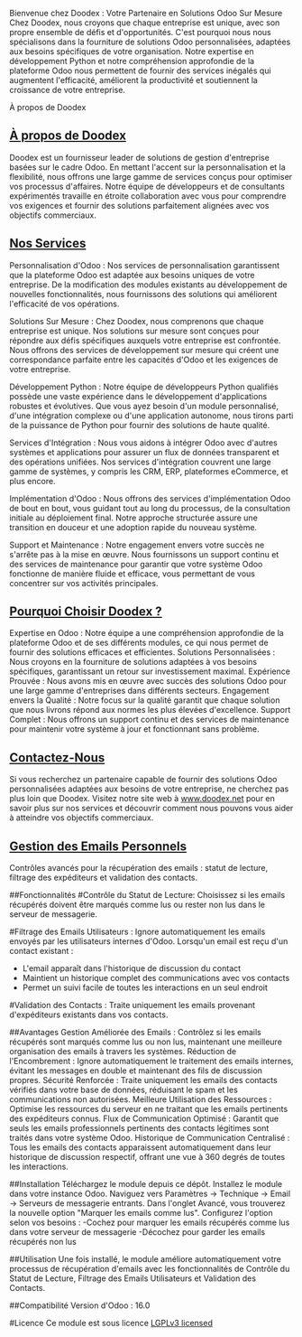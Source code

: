 Bienvenue chez Doodex : Votre Partenaire en Solutions Odoo Sur Mesure
Chez Doodex, nous croyons que chaque entreprise est unique, avec son propre ensemble de défis et d'opportunités. C'est pourquoi nous nous spécialisons dans la fourniture de solutions Odoo personnalisées, adaptées aux besoins spécifiques de votre organisation. Notre expertise en développement Python et notre compréhension approfondie de la plateforme Odoo nous permettent de fournir des services inégalés qui augmentent l'efficacité, améliorent la productivité et soutiennent la croissance de votre entreprise.

À propos de Doodex
## [À propos de Doodex](https://www.doodex.net/about-us)
Doodex est un fournisseur leader de solutions de gestion d'entreprise basées sur le cadre Odoo. En mettant l'accent sur la personnalisation et la flexibilité, nous offrons une large gamme de services conçus pour optimiser vos processus d'affaires. Notre équipe de développeurs et de consultants expérimentés travaille en étroite collaboration avec vous pour comprendre vos exigences et fournir des solutions parfaitement alignées avec vos objectifs commerciaux.

## [Nos Services](https://www.doodex.net/our-services)
Personnalisation d'Odoo :
Nos services de personnalisation garantissent que la plateforme Odoo est adaptée aux besoins uniques de votre entreprise. De la modification des modules existants au développement de nouvelles fonctionnalités, nous fournissons des solutions qui améliorent l'efficacité de vos opérations.

Solutions Sur Mesure :
Chez Doodex, nous comprenons que chaque entreprise est unique. Nos solutions sur mesure sont conçues pour répondre aux défis spécifiques auxquels votre entreprise est confrontée. Nous offrons des services de développement sur mesure qui créent une correspondance parfaite entre les capacités d'Odoo et les exigences de votre entreprise.

Développement Python :
Notre équipe de développeurs Python qualifiés possède une vaste expérience dans le développement d'applications robustes et évolutives. Que vous ayez besoin d'un module personnalisé, d'une intégration complexe ou d'une application autonome, nous tirons parti de la puissance de Python pour fournir des solutions de haute qualité.

Services d'Intégration :
Nous vous aidons à intégrer Odoo avec d'autres systèmes et applications pour assurer un flux de données transparent et des opérations unifiées. Nos services d'intégration couvrent une large gamme de systèmes, y compris les CRM, ERP, plateformes eCommerce, et plus encore.

Implémentation d'Odoo :
Nous offrons des services d'implémentation Odoo de bout en bout, vous guidant tout au long du processus, de la consultation initiale au déploiement final. Notre approche structurée assure une transition en douceur et une adoption rapide du nouveau système.

Support et Maintenance :
Notre engagement envers votre succès ne s'arrête pas à la mise en œuvre. Nous fournissons un support continu et des services de maintenance pour garantir que votre système Odoo fonctionne de manière fluide et efficace, vous permettant de vous concentrer sur vos activités principales.

## [Pourquoi Choisir Doodex ?](https://www.youtube.com/watch?v=DfcKIoN3vgs)
Expertise en Odoo : Notre équipe a une compréhension approfondie de la plateforme Odoo et de ses différents modules, ce qui nous permet de fournir des solutions efficaces et efficientes.
Solutions Personnalisées : Nous croyons en la fourniture de solutions adaptées à vos besoins spécifiques, garantissant un retour sur investissement maximal.
Expérience Prouvée : Nous avons mis en œuvre avec succès des solutions Odoo pour une large gamme d'entreprises dans différents secteurs.
Engagement envers la Qualité : Notre focus sur la qualité garantit que chaque solution que nous livrons répond aux normes les plus élevées d'excellence.
Support Complet : Nous offrons un support continu et des services de maintenance pour maintenir votre système à jour et fonctionnant sans problème.

## [Contactez-Nous](https://www.doodex.net/contactus)
Si vous recherchez un partenaire capable de fournir des solutions Odoo personnalisées adaptées aux besoins de votre entreprise, ne cherchez pas plus loin que Doodex. Visitez notre site web à www.doodex.net pour en savoir plus sur nos services et découvrir comment nous pouvons vous aider à atteindre vos objectifs commerciaux.

## [Gestion des Emails Personnels](https://www.doodex.net/en/blog/doodex-blog-2/sales-dashboard-example-with-odoo-88)
Contrôles avancés pour la récupération des emails : statut de lecture, filtrage des expéditeurs et validation des contacts.

##Fonctionnalités
#Contrôle du Statut de Lecture:
Choisissez si les emails récupérés doivent être marqués comme lus ou rester non lus dans le serveur de messagerie.

#Filtrage des Emails Utilisateurs :
Ignore automatiquement les emails envoyés par les utilisateurs internes d'Odoo.
Lorsqu'un email est reçu d'un contact existant :
- L'email apparaît dans l'historique de discussion du contact
- Maintient un historique complet des communications avec vos contacts
- Permet un suivi facile de toutes les interactions en un seul endroit

#Validation des Contacts :
Traite uniquement les emails provenant d'expéditeurs existants dans vos contacts.

##Avantages
Gestion Améliorée des Emails : Contrôlez si les emails récupérés sont marqués comme lus ou non lus, maintenant une meilleure organisation des emails à travers les systèmes.
Réduction de l'Encombrement : Ignore automatiquement le traitement des emails internes, évitant les messages en double et maintenant des fils de discussion propres.
Sécurité Renforcée : Traite uniquement les emails des contacts vérifiés dans votre base de données, réduisant le spam et les communications non autorisées.
Meilleure Utilisation des Ressources : Optimise les ressources du serveur en ne traitant que les emails pertinents des expéditeurs connus.
Flux de Communication Optimisé : Garantit que seuls les emails professionnels pertinents des contacts légitimes sont traités dans votre système Odoo.
Historique de Communication Centralisé : Tous les emails des contacts apparaissent automatiquement dans leur historique de discussion respectif, offrant une vue à 360 degrés de toutes les interactions.

##Installation
Téléchargez le module depuis ce dépôt.
Installez le module dans votre instance Odoo.
Naviguez vers Paramètres → Technique → Email → Serveurs de messagerie entrants.
Dans l'onglet Avancé, vous trouverez la nouvelle option "Marquer les emails comme lus".
Configurez l'option selon vos besoins :
-Cochez pour marquer les emails récupérés comme lus dans votre serveur de messagerie
-Décochez pour garder les emails récupérés non lus

##Utilisation
Une fois installé, le module améliore automatiquement votre processus de récupération d'emails avec les fonctionnalités de Contrôle du Statut de Lecture, Filtrage des Emails Utilisateurs et Validation des Contacts.

##Compatibilité
Version d'Odoo : 16.0

#Licence
Ce module est sous licence [LGPLv3 licensed](./LICENSE)
